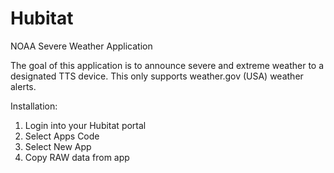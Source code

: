 # Hubitat
NOAA Severe Weather Application

The goal of this application is to announce severe and extreme weather to a designated TTS device.  This only supports weather.gov (USA) weather alerts.

Installation:
1. Login into your Hubitat portal
2. Select Apps Code
3. Select New App
4. Copy RAW data from app
